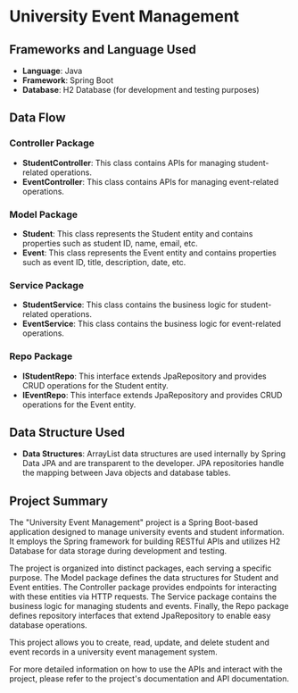 # University Event Management

## Frameworks and Language Used
- **Language**: Java
- **Framework**: Spring Boot
- **Database**: H2 Database (for development and testing purposes)

## Data Flow

### Controller Package
- **StudentController**: This class contains APIs for managing student-related operations.
- **EventController**: This class contains APIs for managing event-related operations.

### Model Package
- **Student**: This class represents the Student entity and contains properties such as student ID, name, email, etc.
- **Event**: This class represents the Event entity and contains properties such as event ID, title, description, date, etc.

### Service Package
- **StudentService**: This class contains the business logic for student-related operations.
- **EventService**: This class contains the business logic for event-related operations.

### Repo Package
- **IStudentRepo**: This interface extends JpaRepository and provides CRUD operations for the Student entity.
- **IEventRepo**: This interface extends JpaRepository and provides CRUD operations for the Event entity.

## Data Structure Used
- **Data Structures**: ArrayList data structures are used internally by Spring Data JPA and are transparent to the developer. JPA repositories handle the mapping between Java objects and database tables.

## Project Summary
The "University Event Management" project is a Spring Boot-based application designed to manage university events and student information. It employs the Spring framework for building RESTful APIs and utilizes H2 Database for data storage during development and testing.

The project is organized into distinct packages, each serving a specific purpose. The Model package defines the data structures for Student and Event entities. The Controller package provides endpoints for interacting with these entities via HTTP requests. The Service package contains the business logic for managing students and events. Finally, the Repo package defines repository interfaces that extend JpaRepository to enable easy database operations.

This project allows you to create, read, update, and delete student and event records in a university event management system.

For more detailed information on how to use the APIs and interact with the project, please refer to the project's documentation and API documentation.
